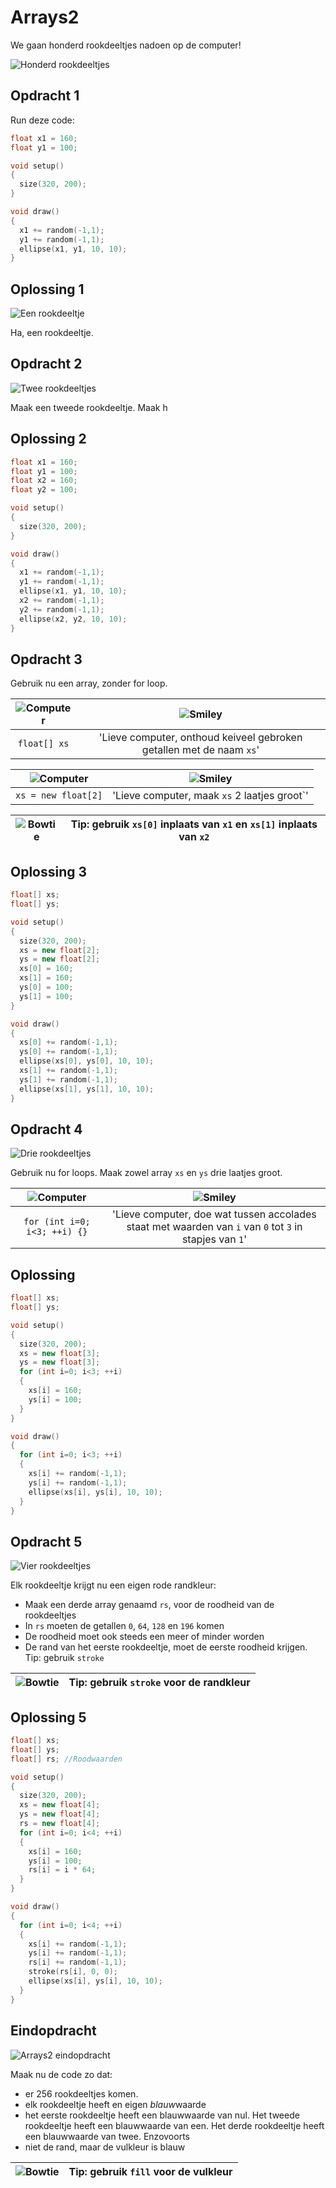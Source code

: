 # Arrays2

We gaan honderd rookdeeltjes nadoen op de computer!

![Honderd rookdeeltjes](Arrays2_honderd_rookdeeltjes.png)

## Opdracht 1

Run deze code:

```c++
float x1 = 160;
float y1 = 100;

void setup() 
{
  size(320, 200);
}

void draw()
{
  x1 += random(-1,1);
  y1 += random(-1,1);
  ellipse(x1, y1, 10, 10);
}
```

## Oplossing 1

![Een rookdeeltje](Arrays2_een_rookdeeltje.png)

Ha, een rookdeeltje.


## Opdracht 2

![Twee rookdeeltjes](Arrays2_twee_rookdeeltjes.png)

Maak een tweede rookdeeltje. Maak h

## Oplossing 2

```c++
float x1 = 160;
float y1 = 100;
float x2 = 160;
float y2 = 100;

void setup() 
{
  size(320, 200);
}

void draw()
{
  x1 += random(-1,1);
  y1 += random(-1,1);
  ellipse(x1, y1, 10, 10);
  x2 += random(-1,1);
  y2 += random(-1,1);
  ellipse(x2, y2, 10, 10);
}
```

## Opdracht 3

Gebruik nu een array, zonder for loop.

![Computer](EmojiComputer.png) | ![Smiley](EmojiSmiley.png)
:-------------:|:----------------------------------------: 
`float[] xs`|'Lieve computer, onthoud keiveel gebroken getallen met de naam `xs`'

![Computer](EmojiComputer.png) | ![Smiley](EmojiSmiley.png)
:-------------:|:----------------------------------------: 
`xs = new float[2]`|'Lieve computer, maak `xs` 2 laatjes groot`'

![Bowtie](EmojiBowtie.png) | Tip: gebruik `xs[0]` inplaats van `x1` en `xs[1]` inplaats van `x2` 
:-------------:|:----------------------------------------: 


## Oplossing 3

```c++
float[] xs;
float[] ys;

void setup() 
{
  size(320, 200);
  xs = new float[2];
  ys = new float[2];
  xs[0] = 160;
  xs[1] = 160;
  ys[0] = 100;
  ys[1] = 100;
}

void draw()
{
  xs[0] += random(-1,1);
  ys[0] += random(-1,1);
  ellipse(xs[0], ys[0], 10, 10);
  xs[1] += random(-1,1);
  ys[1] += random(-1,1);
  ellipse(xs[1], ys[1], 10, 10);
}
```

## Opdracht 4

![Drie rookdeeltjes](Arrays2_drie_rookdeeltjes.png)

Gebruik nu for loops. Maak zowel array `xs` en `ys` drie laatjes groot.

![Computer](EmojiComputer.png) | ![Smiley](EmojiSmiley.png)
:-------------:|:----------------------------------------: 
`for (int i=0; i<3; ++i) {}`|'Lieve computer, doe wat tussen accolades staat met waarden van `i` van `0` tot `3` in stapjes van `1`'

## Oplossing

```c++
float[] xs;
float[] ys;

void setup() 
{
  size(320, 200);
  xs = new float[3];
  ys = new float[3];
  for (int i=0; i<3; ++i)
  {
    xs[i] = 160;
    ys[i] = 100;
  }
}

void draw()
{
  for (int i=0; i<3; ++i)
  {
    xs[i] += random(-1,1);
    ys[i] += random(-1,1);
    ellipse(xs[i], ys[i], 10, 10);
  }
}
```

## Opdracht 5

![Vier rookdeeltjes](Arrays2_vier_rookdeeltjes.png)

Elk rookdeeltje krijgt nu een eigen rode randkleur:

 * Maak een derde array genaamd `rs`, voor de roodheid van de rookdeeltjes
 * In `rs` moeten de getallen `0`, `64`, `128` en `196` komen
 * De roodheid moet ook steeds een meer of minder worden
 * De rand van het eerste rookdeeltje, moet de eerste roodheid krijgen. Tip: gebruik `stroke`

![Bowtie](EmojiBowtie.png) | Tip: gebruik `stroke` voor de randkleur
:-------------:|:----------------------------------------: 

## Oplossing 5

```c++
float[] xs;
float[] ys;
float[] rs; //Roodwaarden

void setup() 
{
  size(320, 200);
  xs = new float[4];
  ys = new float[4];
  rs = new float[4];
  for (int i=0; i<4; ++i)
  {
    xs[i] = 160;
    ys[i] = 100;
    rs[i] = i * 64;
  }
}

void draw()
{
  for (int i=0; i<4; ++i)
  {
    xs[i] += random(-1,1);
    ys[i] += random(-1,1);
    rs[i] += random(-1,1);
    stroke(rs[i], 0, 0);
    ellipse(xs[i], ys[i], 10, 10);
  }
}
```

## Eindopdracht

![Arrays2 eindopdracht](Arrays2_eindopdracht.png)

Maak nu de code zo dat:

 * er 256 rookdeeltjes komen.
 * elk rookdeeltje heeft en eigen *blauw*waarde
 * het eerste rookdeeltje heeft een blauwwaarde van nul. Het tweede rookdeeltje heeft een blauwwaarde van een. Het derde rookdeeltje heeft een blauwwaarde van twee. Enzovoorts
 * niet de rand, maar de vulkleur is blauw

![Bowtie](EmojiBowtie.png) | Tip: gebruik `fill` voor de vulkleur
:-------------:|:----------------------------------------: 
